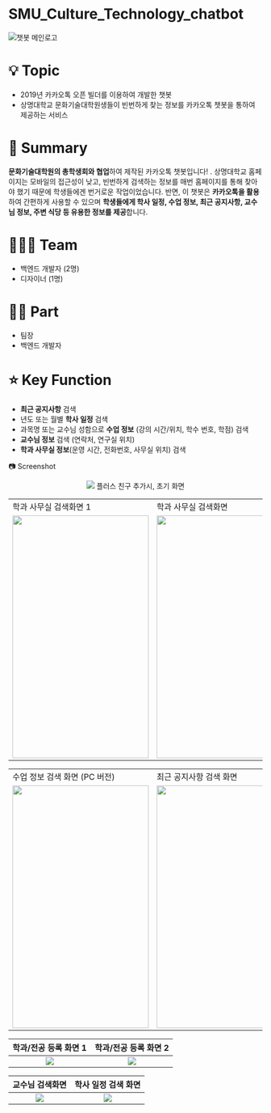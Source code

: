 # SMU_Culture_Technology_chatbot
![챗봇 메인로고](https://user-images.githubusercontent.com/53431518/164520108-8f943f32-536e-4fba-9731-ad91a116f18d.jpg)

# 💡 Topic

- 2019년 카카오톡 오픈 빌더를 이용하여 개발한 챗봇
- 상명대학교 문화기술대학원생들이 빈번하게 찾는 정보를 카카오톡 챗봇을 통하여 제공하는 서비스

# 📝 Summary

**문화기술대학원의 총학생회와 협업**하여 제작된 카카오톡 챗봇입니다!
. 상명대학교 홈페이지는 모바일의 접근성이 낮고, 빈번하게 검색하는 정보를 매번 홈페이지를 통해 찾아야 했기 때문에 학생들에겐 번거로운 작업이었습니다. 반면, 이 챗봇은 **카카오톡을 활용**하여 간편하게 사용할 수 있으며 **학생들에게 학사 일정, 수업 정보, 최근 공지사항, 교수님 정보, 주변 식당 등 유용한 정보를 제공**합니다. 

# 🧑🏻‍💻 Team

- 백엔드 개발자 (2명)
- 디자이너 (1명)

# 🤚🏻 Part

- 팀장
- 백엔드 개발자

# ⭐️ Key Function

- **최근 공지사항** 검색
- 년도 또는 월별 **학사 일정** 검색
- 과목명 또는 교수님 성함으로 **수업 정보** (강의 시간/위치, 학수 번호, 학점) 검색
- **교수님 정보** 검색 (연락처, 연구실 위치)
- **학과 사무실 정보**(운영 시간, 전화번호, 사무실 위치) 검색

📷 Screenshot

<p align = "center">
  <img src= "https://user-images.githubusercontent.com/53431518/164521191-329319d4-a21e-4643-af1d-391cd1a3daa0.jpg"></img>
  플러스 친구 추가시, 초기 화면
</p>

<table align = "center">
  <tr>
    <td>학과 사무실 검색화면 1 </td>
     <td>학과 사무실 검색화면 </td>
  </tr>
  <tr>
    <td><img src="https://user-images.githubusercontent.com/53431518/164525000-57b176f8-80c1-4d00-921e-2d1821c5dc48.jpg" width=270 height=480></td>
    <td><img src="https://user-images.githubusercontent.com/53431518/164530408-bc6be4dc-54b2-4609-b5de-182d30170403.jpg" width=270 height=480></td>
  </tr>
 </table>
 
<table align = "center">
  <tr>
    <td>수업 정보 검색 화면 (PC 버전) </td>
     <td>최근 공지사항 검색 화면 </td>
  </tr>
  <tr>
    <td><img src="https://user-images.githubusercontent.com/53431518/164525200-b5c78728-a73e-4157-bc0e-902efdeda2d4.jpg" width=270 height=480></td>
    <td><img src="https://user-images.githubusercontent.com/53431518/164525391-87eeb085-f3c1-47ae-9dd4-e7c9b11bd2ee.jpg" width=270 height=480></td>
  </tr>
 </table>

학과/전공 등록 화면 1             |  학과/전공 등록 화면 2
:-------------------------:|:-------------------------:
![](https://user-images.githubusercontent.com/53431518/164524215-30127e0f-f75b-465f-a12d-194eb8beebd1.jpg)  |  ![](https://user-images.githubusercontent.com/53431518/164524215-30127e0f-f75b-465f-a12d-194eb8beebd1.jpg)

교수님 검색화면            |  학사 일정 검색 화면
:-------------------------:|:-------------------------:
![](https://user-images.githubusercontent.com/53431518/164524645-a1be3256-cc74-4799-95b8-c28c1cd9f6bf.png)  |  ![](https://user-images.githubusercontent.com/53431518/164524943-e972bc25-3939-4b24-8f61-7a11ecc56a47.png)
 






